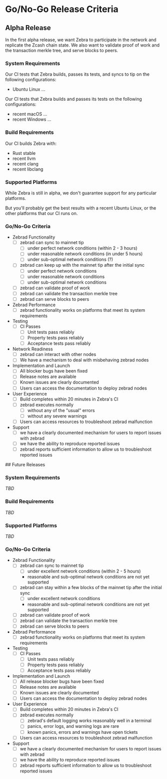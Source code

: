 # Go/No-Go Release Criteria

## Alpha Release

In the first alpha release, we want Zebra to participate in the network and replicate the Zcash chain state. We also want to validate proof of work and the transaction merkle tree, and serve blocks to peers.

### System Requirements

Our CI tests that Zebra builds, passes its tests, and syncs to tip on the following configurations:
* Ubuntu Linux ...

Our CI tests that Zebra builds and passes its tests on the following configurations:
* recent macOS ...
* recent Windows ...

### Build Requirements

Our CI builds Zebra with:
* Rust stable
* recent llvm
* recent clang
* recent libclang

### Supported Platforms

While Zebra is still in alpha, we don't guarantee support for any particular platforms.

But you'll probably get the best results with a recent Ubuntu Linux, or the other platforms that our CI runs on.

### Go/No-Go Criteria

- Zebrad Functionality
    - [ ] zebrad can sync to mainnet tip
        - [ ] under perfect network conditions (within 2 - 3 hours)
        - [ ] under reasonable network conditions (in under 5 hours)
        - [ ] under sub-optimal network conditions (?)
    - [ ] zebrad can keep up with the mainnet tip after the initial sync
        - [ ] under perfect network conditions
        - [ ] under reasonable network conditions
        - [ ] under sub-optimal network conditions
    - [ ] zebrad can validate proof of work
    - [ ] zebrad can validate the transaction merkle tree
    - [ ] zebrad can serve blocks to peers
- Zebrad Performance
    - [ ] zebrad functionality works on platforms that meet its system requirements
- Testing
    - [ ] CI Passes
        - [ ] Unit tests pass reliably
        - [ ] Property tests pass reliably
        - [ ] Acceptance tests pass reliably
- Network Readiness
    - [ ] zebrad can interact with other nodes
    - [ ] We have a mechanism to deal with misbehaving zebrad nodes
- Implementation and Launch
    - [ ] All blocker bugs have been fixed
    - [ ] Release notes are available
    - [ ] Known issues are clearly documented
    - [ ] Users can access the documentation to deploy zebrad nodes
- User Experience
    - [ ] Build completes within 20 minutes in Zebra's CI
    - [ ] zebrad executes normally
        - [ ] without any of the "usual" errors
        - [ ] without any severe warnings
    - [ ] Users can access resources to troubleshoot zebrad malfunction
- Support
    - [ ] we have a clearly documented mechanism for users to report issues with zebrad
    - [ ] we have the ability to reproduce reported issues
    - [ ] zebrad reports sufficient information to allow us to troubleshoot reported issues

## Future Releases

### System Requirements

_TBD_

### Build Requirements

_TBD_

### Supported Platforms

_TBD_

### Go/No-Go Criteria

- Zebrad Functionality
    - [ ] zebrad can sync to mainnet tip
        - [ ] under excellent network conditions (within 2 - 5 hours)
        - reasonable and sub-optimal network conditions are not yet supported
    - [ ] zebrad can stay within a few blocks of the mainnet tip after the initial sync
        - [ ] under excellent network conditions
        - reasonable and sub-optimal network conditions are not yet supported
    - [ ] zebrad can validate proof of work
    - [ ] zebrad can validate the transaction merkle tree
    - [ ] zebrad can serve blocks to peers
- Zebrad Performance
    - [ ] zebrad functionality works on platforms that meet its system requirements
- Testing
    - [ ] CI Passes
        - [ ] Unit tests pass reliably
        - [ ] Property tests pass reliably
        - [ ] Acceptance tests pass reliably
- Implementation and Launch
    - [ ] All release blocker bugs have been fixed
    - [ ] Release notes are available
    - [ ] Known issues are clearly documented
    - [ ] Users can access the documentation to deploy zebrad nodes
- User Experience
    - [ ] Build completes within 20 minutes in Zebra's CI
    - [ ] zebrad executes normally
        - [ ] zebrad's default logging works reasonably well in a terminal
        - [ ] panics, error logs, and warning logs are rare
        - [ ] known panics, errors and warnings have open tickets
    - [ ] Users can access resources to troubleshoot zebrad malfunction
- Support
    - [ ] we have a clearly documented mechanism for users to report issues with zebrad
    - [ ] we have the ability to reproduce reported issues
    - [ ] zebrad reports sufficient information to allow us to troubleshoot reported issues
